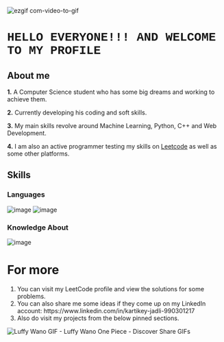  
![ezgif com-video-to-gif](https://user-images.githubusercontent.com/96066261/219108667-2139873f-3ddb-4864-afa1-c687d976d923.gif)



<h1 style="font-family:courier;"> HELLO EVERYONE!!! AND WELCOME TO MY PROFILE </h1> 


## About me
**1.** A Computer Science student who has some big dreams and working to achieve them.

**2.** Currently developing his coding and soft skills.

**3.** My main skills revolve around Machine Learning, Python, C++ and Web Development.

**4.** I am also an active programmer testing my skills on [Leetcode](https://leetcode.com/Kartik1602/) as well as some other platforms.


## Skills

### Languages

![image](https://user-images.githubusercontent.com/96066261/219604216-33945bf3-2e44-40ce-936b-e14da3ca2cac.png)          ![image](https://user-images.githubusercontent.com/96066261/219604337-827a2bf1-ba3c-4be4-b4af-960fa63e5888.png)


### Knowledge About
![image](https://user-images.githubusercontent.com/96066261/219841866-133e3ef5-4c17-47c8-9910-f9201389a99b.png)


# For more 
<ol> 
 <li>You can visit my LeetCode profile and view the solutions for some problems.</li>
 <li>You can also share me some ideas if they come up on my LinkedIn account: https://www.linkedin.com/in/kartikey-jadli-990301217</li>
 <li>Also do visit my projects from the below pinned sections.</li>
</ol>

![Luffy Wano GIF - Luffy Wano One Piece - Discover   Share GIFs](https://user-images.githubusercontent.com/96066261/219843482-042f3682-146d-4086-9d7e-c965672de0a2.gif)

